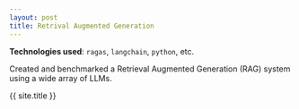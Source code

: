 ```yaml
---
layout: post
title: Retrival Augmented Generation
---
```


**Technologies used**: `ragas`, `langchain`, `python`, etc.

Created and benchmarked a Retrieval Augmented Generation (RAG) system
using a wide array of LLMs.

{{ site.title }}
